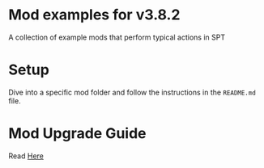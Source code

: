 # Mod examples for v3.8.2

A collection of example mods that perform typical actions in SPT

# Setup

Dive into a specific mod folder and follow the instructions in the `README.md` file.

# Mod Upgrade Guide

Read [Here](https://hub.sp-tarkov.com/doc/entry/51-modding-in-2-4-0/)
